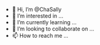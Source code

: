 - 👋 Hi, I’m @ChaSally
- 👀 I’m interested in ...
- 🌱 I’m currently learning ...
- 💞️ I’m looking to collaborate on ...
- 📫 How to reach me ...

<!---
ChaSally/ChaSally is a ✨ special ✨ repository because its `README.md` (this file) appears on your GitHub profile.
You can click the Preview link to take a look at your changes.
--->

